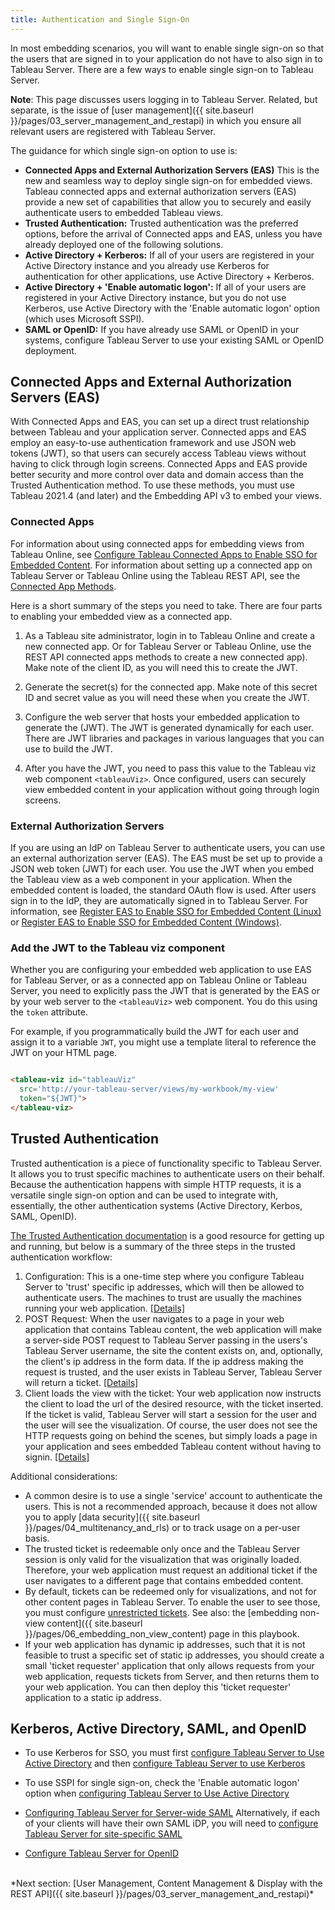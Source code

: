 ```yaml
---
title: Authentication and Single Sign-On
---
```


In most embedding scenarios, you will want to enable single sign-on so that the users that are signed in to your application do not have to also sign in to Tableau Server. There are a few ways to enable single sign-on to Tableau Server.

**Note**: This page discusses users logging in to Tableau Server. Related, but separate, is the issue of [user management]({{ site.baseurl }}/pages/03_server_management_and_restapi) in which you ensure all relevant users are registered with Tableau Server.

The guidance for which single sign-on option to use is:

* **Connected Apps and External Authorization Servers (EAS)**  This is the new and seamless way to deploy single sign-on for embedded views. Tableau connected apps and external authorization servers (EAS) provide a new set of capabilities that allow you to securely and easily authenticate users to embedded Tableau views.
* **Trusted Authentication:** Trusted authentication was the preferred options, before the arrival of Connected apps and EAS, unless you have already deployed one of the following solutions.
* **Active Directory + Kerberos:** If all of your users are registered in your Active Directory instance and you already use Kerberos for authentication for other applications, use Active Directory + Kerberos.
* **Active Directory + 'Enable automatic logon':** If all of your users are registered in your Active Directory instance, but you do not use Kerberos, use Active Directory with the 'Enable automatic logon' option (which uses Microsoft SSPI).
* **SAML or OpenID:** If you have already use SAML or OpenID in your systems, configure Tableau Server to use your existing SAML or OpenID deployment.

## Connected Apps and External Authorization Servers (EAS)

With Connected Apps and EAS, you can set up a direct trust relationship between Tableau and your application server. Connected apps and EAS employ an easy-to-use authentication framework and use JSON web tokens (JWT), so that users can securely access Tableau views without having to click through login screens. Connected Apps and EAS provide better security and more control over data and domain access than the Trusted Authentication method. To use these methods, you must use Tableau 2021.4 (and later) and the Embedding API v3 to embed your views.

### Connected Apps

For information about using connected apps for embedding views from Tableau Online, see [Configure Tableau Connected Apps to Enable SSO for Embedded Content](https://help.tableau.com/current/online/en-us/connected_apps.htm). For information about setting up a connected app on Tableau Server or Tableau Online using the Tableau REST API, see the [Connected App Methods](https://help.tableau.com/v2021.4/api/rest_api/en-us/REST/rest_api_ref_connected_app.htm).

Here is a short summary of the steps you need to take. There are four parts to enabling your embedded view as a connected app.

1. As a Tableau site administrator, login in to Tableau Online and create a new connected app. Or for Tableau Server or Tableau Online, use the REST API connected apps methods to create a new connected app). Make note of the client ID, as you will need this to create the JWT.

1. Generate the secret(s) for the connected app. Make note of this secret ID and secret value as you will need these when you create the JWT.

1. Configure the web server that hosts your embedded application to generate the (JWT). The JWT is generated dynamically for each user. There are JWT libraries and packages in various languages that you can use to build the JWT.

1. After you have the JWT, you need to pass this value to the Tableau viz web component `<tableauViz>`. Once configured, users can securely view embedded content in your application without going through login screens.

### External Authorization Servers

If you are using an IdP on Tableau Server to authenticate users, you can use an external authorization server (EAS). The EAS must be set up to provide a JSON web token (JWT) for each user. You use the JWT when you embed the Tableau view as a web component in your application. When the embedded content is loaded, the standard OAuth flow is used. After users sign in to the IdP, they are automatically signed in to Tableau Server. For information, see [Register EAS to Enable SSO for Embedded Content (Linux)](https://help.tableau.com/current/server-linux/en-us/connected_apps_eas.htm) or [Register EAS to Enable SSO for Embedded Content (Windows)](https://help.tableau.com/current/server/en-us/connected_apps_eas.htm).

### Add the JWT to the Tableau viz component

Whether you are configuring your embedded web application to use EAS for Tableau Server, or as a connected app on Tableau Online or Tableau Server, you need to explicitly pass the JWT that is generated by the EAS or by your web server to the `<tableauViz>` web component.  You do this using the `token` attribute.

For example, if you programmatically build the JWT for each user and assign it to a variable `JWT`, you might use a template literal to reference the JWT on your HTML page.

```html

<tableau-viz id="tableauViz"
  src='http://your-tableau-server/views/my-workbook/my-view'
  token="${JWT}">
</tableau-viz>


```

## Trusted Authentication

Trusted authentication is a piece of functionality specific to Tableau Server. It allows you to trust specific machines to authenticate users on their behalf. Because the authentication happens with simple HTTP requests, it is a versatile single sign-on option and can be used to integrate with, essentially, the other authentication systems (Active Directory, Kerbos, SAML, OpenID).

[The Trusted Authentication documentation](http://onlinehelp.tableau.com/current/server/en-us/trusted_auth.htm) is a good resource for getting up and running, but below is a summary of the three steps in the trusted authentication workflow:

1. Configuration: This is a one-time step where you configure Tableau Server to 'trust' specific ip addresses, which will then be allowed to authenticate users. The machines to trust are usually the machines running your web application. [[Details]](http://onlinehelp.tableau.com/current/server/en-us/trusted_auth_trustIP.htm)
1. POST Request: When the user navigates to a page in your web application that contains Tableau content, the web application will make a server-side POST request to Tableau Server passing in the users's Tableau Server username, the site the content exists on, and, optionally, the client's ip address in the form data. If the ip address making the request is trusted, and the user exists in Tableau Server, Tableau Server will return a ticket. [[Details]](http://onlinehelp.tableau.com/current/server/en-us/trusted_auth_webrequ.htm)
1. Client loads the view with the ticket: Your web application now instructs the client to load the url of the desired resource, with the ticket inserted. If the ticket is valid, Tableau Server will start a session for the user and the user will see the visualization. Of course, the user does not see the HTTP requests going on behind the scenes, but simply loads a page in your application and sees embedded Tableau content without having to signin. [[Details]](http://onlinehelp.tableau.com/current/server/en-us/trusted_auth_webURL.htm)

Additional considerations:

* A common desire is to use a single 'service' account to authenticate the users. This is not a recommended approach, because it does not allow you to apply [data security]({{ site.baseurl }}/pages/04_multitenancy_and_rls) or to track usage on a per-user basis.
* The trusted ticket is redeemable only once and the Tableau Server session is only valid for the visualization that was originally loaded. Therefore, your web application must request an additional ticket if the user navigates to a different page that contains embedded content.
* By default, tickets can be redeemed only for visualizations, and not for other content pages in Tableau Server. To enable the user to see those, you must configure [unrestricted tickets](http://kb.tableau.com/articles/issue/login-prompt-when-embedding-server). See also: the [embedding non-view content]({{ site.baseurl }}/pages/06_embedding_non_view_content) page in this playbook.
* If your web application has dynamic ip addresses, such that it is not feasible to trust a specific set of static ip addresses, you should create a small 'ticket requester' application that only allows requests from your web application, requests tickets from Server, and then returns them to your web application. You can then deploy this 'ticket requester' application to a static ip address.

## Kerberos, Active Directory, SAML, and OpenID

* To use Kerberos for SSO, you must first [configure Tableau Server to Use Active Directory](http://onlinehelp.tableau.com/current/server/en-us/config_general.htm#UserAuth) and then [configure Tableau Server to use Kerberos](http://onlinehelp.tableau.com/current/server/en-us/config_kerberos.htm)

* To use SSPI for single sign-on, check the 'Enable automatic logon' option when [configuring Tableau Server to Use Active Directory](http://onlinehelp.tableau.com/current/server/en-us/config_general.htm#UserAuth)

* [Configuring Tableau Server for Server-wide SAML](http://onlinehelp.tableau.com/current/server/en-us/config_saml.htm)
Alternatively, if each of your clients will have their own SAML iDP, you will need to [configure Tableau Server for site-specific SAML](http://onlinehelp.tableau.com/current/server/en-us/saml_site_specific.htm)

* [Configure Tableau Server for OpenID](http://onlinehelp.tableau.com/current/server/en-us/openid_auth_server_config.htm)

<br />
*Next section: [User Management, Content Management & Display with the REST API]({{ site.baseurl }}/pages/03_server_management_and_restapi)*
